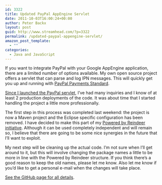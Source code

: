 ```yaml
---
id: 3322
title: Updated PayPal AppEngine Servlet
date: 2011-10-03T16:00:24+00:00
author: Peter Backx
layout: post
guid: http://www.streamhead.com/?p=3322
permalink: /updated-paypal-appengine-servlet/
amazon_post_template:
  - ""
categories:
  - Java and JavaScript
---
```

If you want to integrate PayPal with your Google AppEngine application, there are a limited number of options available. My own open source project offers a servlet that can parse and log IPN messages. This will quickly get you up and running with [PayPal Payments Standard](https://www.x.com/developers/paypal/development-and-integration-guides#wps "PayPal payments standard guides").

<!--more-->

[Since I launched the PayPal servlet](http://www.streamhead.com/java-paypal-ipn-servlet/ "Java AppEngine PayPal IPN servlet"), I&#8217;ve had many inquiries and I know of at least 2 production deployments of the code. It was about time that I started handling the project a little more professionally.

The first step in this process was completed last weekend: the project is now a Maven project and the Eclipse specific configuration has been removed. I have decided to make this part of my [Powered by Reindeer initiative](http://www.streamhead.com/vaadin-app-engine-in-5-minutes/ "Powered by Reindeer, quick appengine development"). Although it can be used completely independent and will remain so, I believe that there are going to be some nice synergies in the future that I&#8217;ll want to exploit.

My next step will be cleaning up the actual code. I&#8217;m not sure when I&#8217;ll get around to it, but this will involve changing the package names a little to be more in line with the Powered by Reindeer structure. If you think there&#8217;s a good reason to keep the old names, please let me know. Also let me know if you&#8217;d like to get a personal e-mail when the changes will take place.

[See the GitHub page for all details](https://github.com/pbackx/PayPalIPNServlet "Java AppEngine PayPal IPN servlet").

<!-- AddThis Advanced Settings generic via filter on the_content -->

<!-- AddThis Share Buttons generic via filter on the_content -->